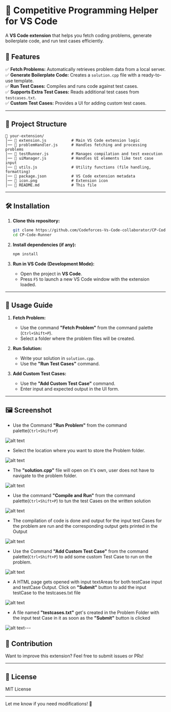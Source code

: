 # 🚀 Competitive Programming Helper for VS Code

A **VS Code extension** that helps you fetch coding problems, generate boilerplate code, and run test cases efficiently.

## 📌 Features

✅ **Fetch Problems:** Automatically retrieves problem data from a local server.  
✅ **Generate Boilerplate Code:** Creates a `solution.cpp` file with a ready-to-use template.  
✅ **Run Test Cases:** Compiles and runs code against test cases.  
✅ **Supports Extra Test Cases:** Reads additional test cases from `testcases.txt`.  
✅ **Custom Test Cases:** Provides a UI for adding custom test cases.  

---

## 📂 Project Structure

```
📁 your-extension/
│── 📄 extension.js           # Main VS Code extension logic
│── 📄 problemHandler.js      # Handles fetching and processing problems
│── 📄 testRunner.js          # Manages compilation and test execution
│── 📄 uiManager.js           # Handles UI elements like test case input
│── 📄 utils.js               # Utility functions (file handling, formatting)
│── 📄 package.json           # VS Code extension metadata
│── 📄 icon.png               # Extension icon
│── 📄 README.md              # This file
```

---

## 🛠️ Installation

1. **Clone this repository:**
   ```sh
   git clone https://github.com/Codeforces-Vs-Code-collaborator/CP-Code-Runner.git
   cd CP-Code-Runner
   ```

2. **Install dependencies (if any):**
   ```sh
   npm install
   ```

3. **Run in VS Code (Development Mode):**
   - Open the project in **VS Code**.
   - Press `F5` to launch a new VS Code window with the extension loaded.

---

## 🚀 Usage Guide

1. **Fetch Problem:**
   - Use the command **"Fetch Problem"** from the command palette (`Ctrl+Shift+P`).
   - Select a folder where the problem files will be created.

2. **Run Solution:**
   - Write your solution in `solution.cpp`.
   - Use the **"Run Test Cases"** command.

3. **Add Custom Test Cases:**
   - Use the **"Add Custom Test Case"** command.
   - Enter input and expected output in the UI form.

---

## 🖼️ Screenshot

- Use the Command **"Run Problem"** from the command palette(`Ctrl+Shift+P`)

![alt text](images/runProblem.png)

- Select the location where you want to store the Problem folder.

![alt text](images/selectLocation.png)

- The **"solution.cpp"** file will open on it's own, user does not have to navigate to the problem folder.

![alt text](images/openSolution.png)

- Use the command **"Compile and Run"** from the command palette(`Ctrl+Shift+P`) to tun the test Cases on the written solution

![alt text](images/compileAndRun.png)

- The compilation of code is done and output for the input test Cases for the problem are run and the corresponding output gets printed in the Output

![alt text](images/compilation.png)

- Use the Command **"Add Custom Test Case"** from the command palette(`Ctrl+Shift+P`) to add some custom Test Case to run on the problem.

![alt text](images/addCustomeTestCase.png)

- A HTML page gets opened with input textAreas for both testCase input and testCase Output. Click on **"Submit"** button to add the input testCase to the 
testcases.txt file

![alt text](images/takeCustomInput.png)

- A file named **"testcases.txt"** get's created in the Problem Folder with the input test Case in it as soon as the **"Submit"** button is clicked

![alt text](images/testcasesFileCreation.png)---

## 📌 Contribution

Want to improve this extension? Feel free to submit issues or PRs!

---

## 📜 License

MIT License

---

Let me know if you need modifications! 🚀